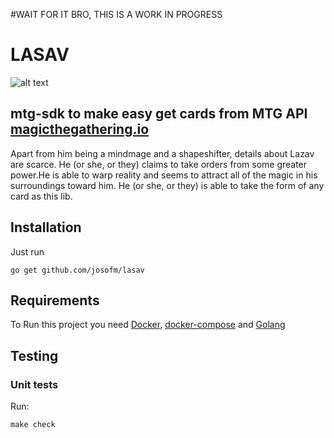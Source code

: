 #WAIT FOR IT BRO, THIS IS A WORK IN PROGRESS

# LASAV

![alt text](https://i.pinimg.com/originals/9e/7f/c1/9e7fc1f9d4dec053fb095a3890a64eea.jpg)

## mtg-sdk to make easy get cards from MTG API  [magicthegathering.io](https://magicthegathering.io/)

Apart from him being a mindmage and a shapeshifter, details about Lazav are scarce. He (or she, or they) claims to take orders from some greater power.He is able to warp reality and seems to attract all of the magic in his surroundings toward him. He (or she, or they) is able to take the form of any card as this lib.

## Installation

Just run

`go get github.com/josofm/lasav`


## Requirements

To Run this project you need [Docker](https://www.docker.com/), [docker-compose](https://docs.docker.com/compose/) and [Golang](https://golang.org/doc/install)


## Testing

### Unit tests

Run:

```
make check
```